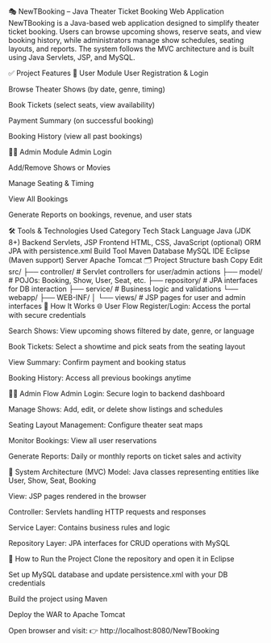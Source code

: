 🎭 NewTBooking – Java Theater Ticket Booking Web Application
NewTBooking is a Java-based web application designed to simplify theater ticket booking. Users can browse upcoming shows, reserve seats, and view booking history, while administrators manage show schedules, seating layouts, and reports. The system follows the MVC architecture and is built using Java Servlets, JSP, and MySQL.

✅ Project Features
👤 User Module
User Registration & Login

Browse Theater Shows (by date, genre, timing)

Book Tickets (select seats, view availability)

Payment Summary (on successful booking)

Booking History (view all past bookings)

👨‍💼 Admin Module
Admin Login

Add/Remove Shows or Movies

Manage Seating & Timing

View All Bookings

Generate Reports on bookings, revenue, and user stats

🛠 Tools & Technologies Used
Category	Tech Stack
Language	Java (JDK 8+)
Backend	Servlets, JSP
Frontend	HTML, CSS, JavaScript (optional)
ORM	JPA with persistence.xml
Build Tool	Maven
Database	MySQL
IDE	Eclipse (Maven support)
Server	Apache Tomcat
🗂️ Project Structure
bash
Copy
Edit
src/
├── controller/       # Servlet controllers for user/admin actions
├── model/            # POJOs: Booking, Show, User, Seat, etc.
├── repository/       # JPA interfaces for DB interaction
├── service/          # Business logic and validations
└── webapp/
    ├── WEB-INF/
    │   └── views/    # JSP pages for user and admin interfaces
🔄 How It Works
🌐 User Flow
Register/Login: Access the portal with secure credentials

Search Shows: View upcoming shows filtered by date, genre, or language

Book Tickets: Select a showtime and pick seats from the seating layout

View Summary: Confirm payment and booking status

Booking History: Access all previous bookings anytime

🧑‍💼 Admin Flow
Admin Login: Secure login to backend dashboard

Manage Shows: Add, edit, or delete show listings and schedules

Seating Layout Management: Configure theater seat maps

Monitor Bookings: View all user reservations

Generate Reports: Daily or monthly reports on ticket sales and activity

🧠 System Architecture (MVC)
Model: Java classes representing entities like User, Show, Seat, Booking

View: JSP pages rendered in the browser

Controller: Servlets handling HTTP requests and responses

Service Layer: Contains business rules and logic

Repository Layer: JPA interfaces for CRUD operations with MySQL

🚀 How to Run the Project
Clone the repository and open it in Eclipse

Set up MySQL database and update persistence.xml with your DB credentials

Build the project using Maven

Deploy the WAR to Apache Tomcat

Open browser and visit:
👉 http://localhost:8080/NewTBooking
